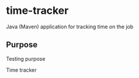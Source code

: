 # time-tracker
Java (Maven) application for tracking time on the job


## Purpose

Testing purpose

Time tracker
